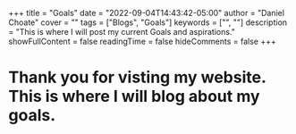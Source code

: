 +++
title = "Goals"
date = "2022-09-04T14:43:42-05:00"
author = "Daniel Choate"
cover = ""
tags = ["Blogs", "Goals"]
keywords = ["", ""]
description = "This is where I will post my current Goals and aspirations."
showFullContent = false
readingTime = false
hideComments = false
+++

# Thank you for visting my website. This is where I will blog about my goals. 